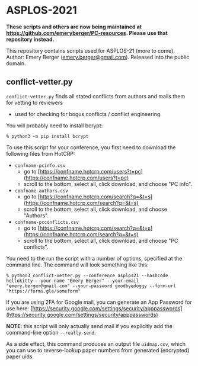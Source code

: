 # ASPLOS-2021

**These scripts and others are now being maintained at https://github.com/emeryberger/PC-resources. Please use that repository instead.**

This repository contains scripts used for ASPLOS-21 (more to come).
Author: Emery Berger (<emery.berger@gmail.com>).
Released into the public domain.

## conflict-vetter.py

`conflict-vetter.py` finds all stated conflicts from authors and mails them for vetting to reviewers
  - used for checking for bogus conflicts / conflict engineering.
  

You will probably need to install bcrypt:
```
% python3 -m pip install bcrypt
```

To use this script for your conference, you first need to download the following files from HotCRP:
  - `confname-pcinfo.csv`
     - go to [https://confname.hotcrp.com/users?t=pc](https://confname.hotcrp.com/users?t=pc)
     - scroll to the bottom, select all, click download, and choose "PC info".
  - `confname-authors.csv`
     - go to [https://confname.hotcrp.com/search?q=&t=s](https://confname.hotcrp.com/search?q=&t=s)
     - scroll to the bottom, select all, click download, and choose "Authors".
  - `confname-pcconflicts.csv`
     - go to [https://confname.hotcrp.com/search?q=&t=s](https://confname.hotcrp.com/search?q=&t=s)
     - scroll to the bottom, select all, click download, and choose "PC conflicts".

You need to the run the script with a number of options, specified at the command line.
The command will look something like this:

```
% python3 conflict-vetter.py --conference asplos21 --hashcode hellokitty --your-name "Emery Berger" --your-email "emery.berger@gmail.com" --your-password goodbyedoggy --form-url "https://forms.gle/someform"
```

If you are using 2FA for Google mail, you can generate an App Password for use here: [https://security.google.com/settings/security/apppasswords](https://security.google.com/settings/security/apppasswords)

**NOTE**: this script will only actually send mail if you explicitly add the command-line option `--really-send`.

As a side effect, this command produces an output file `uidmap.csv`, which you can use to reverse-lookup
paper numbers from generated (encrypted) paper uids.
